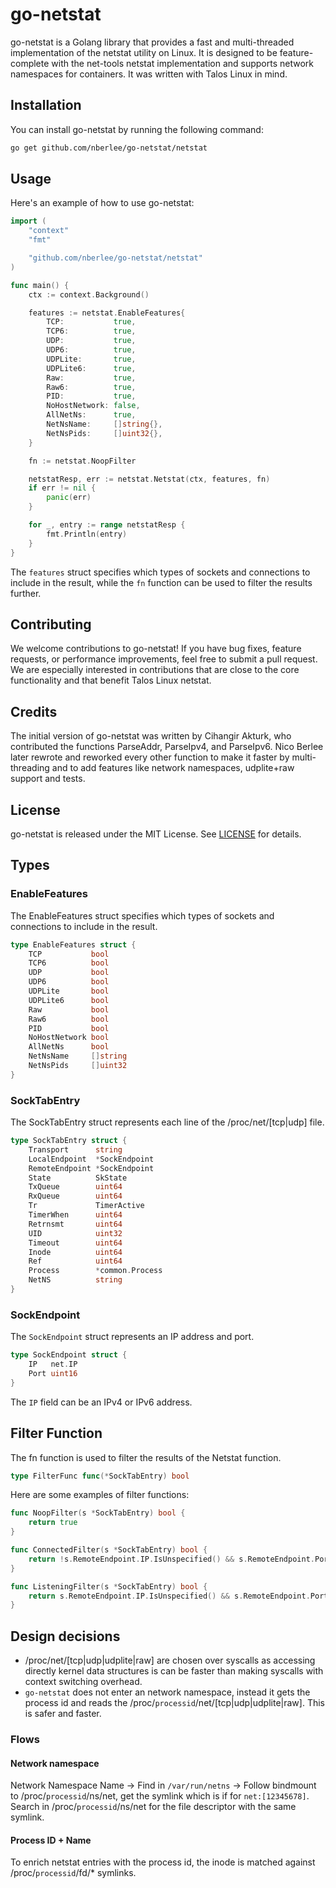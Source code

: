 # go-netstat
go-netstat is a Golang library that provides a fast and multi-threaded implementation of the netstat utility on Linux. It is designed to be feature-complete with the net-tools netstat implementation and supports network namespaces for containers. It was written with Talos Linux in mind.

## Installation
You can install go-netstat by running the following command:
```bash
go get github.com/nberlee/go-netstat/netstat
```

## Usage
Here's an example of how to use go-netstat:

```go
import (
    "context"
    "fmt"

    "github.com/nberlee/go-netstat/netstat"
)

func main() {
    ctx := context.Background()

    features := netstat.EnableFeatures{
        TCP:           true,
        TCP6:          true,
        UDP:           true,
        UDP6:          true,
        UDPLite:       true,
        UDPLite6:      true,
        Raw:           true,
        Raw6:          true,
        PID:           true,
        NoHostNetwork: false,
        AllNetNs:      true,
        NetNsName:     []string{},
        NetNsPids:     []uint32{},
    }

    fn := netstat.NoopFilter

    netstatResp, err := netstat.Netstat(ctx, features, fn)
    if err != nil {
        panic(err)
    }

    for _, entry := range netstatResp {
        fmt.Println(entry)
    }
}
```
The `features` struct specifies which types of sockets and connections to include in the result, while the `fn` function can be used to filter the results further.

## Contributing
We welcome contributions to go-netstat! If you have bug fixes, feature requests, or performance improvements, feel free to submit a pull request. We are especially interested in contributions that are close to the core functionality and that benefit Talos Linux netstat.

## Credits
The initial version of go-netstat was written by Cihangir Akturk, who contributed the functions ParseAddr, ParseIpv4, and ParseIpv6. Nico Berlee later rewrote and reworked every other function to make it faster by multi-threading and to add features like network namespaces, udplite+raw support and tests.

## License
go-netstat is released under the MIT License. See [LICENSE](https://github.com/nberlee/go-netstat/blob/main/LICENSE) for details.

## Types
### EnableFeatures
The EnableFeatures struct specifies which types of sockets and connections to include in the result.
```go
type EnableFeatures struct {
    TCP           bool
    TCP6          bool
    UDP           bool
    UDP6          bool
    UDPLite       bool
    UDPLite6      bool
    Raw           bool
    Raw6          bool
    PID           bool
    NoHostNetwork bool
    AllNetNs      bool
    NetNsName     []string
    NetNsPids     []uint32
}
```

### SockTabEntry
The SockTabEntry struct represents each line of the /proc/net/[tcp|udp] file.
```go
type SockTabEntry struct {
    Transport      string
    LocalEndpoint  *SockEndpoint
    RemoteEndpoint *SockEndpoint
    State          SkState
    TxQueue        uint64
    RxQueue        uint64
    Tr             TimerActive
    TimerWhen      uint64
    Retrnsmt       uint64
    UID            uint32
    Timeout        uint64
    Inode          uint64
    Ref            uint64
    Process        *common.Process
    NetNS          string
}
```

### SockEndpoint

The `SockEndpoint` struct represents an IP address and port.

```go
type SockEndpoint struct {
    IP   net.IP
    Port uint16
}
```
The `IP` field can be an IPv4 or IPv6 address.

## Filter Function
The fn function is used to filter the results of the Netstat function.
```go
type FilterFunc func(*SockTabEntry) bool
```

Here are some examples of filter functions:
```go
func NoopFilter(s *SockTabEntry) bool {
    return true
}

func ConnectedFilter(s *SockTabEntry) bool {
    return !s.RemoteEndpoint.IP.IsUnspecified() && s.RemoteEndpoint.Port != 0
}

func ListeningFilter(s *SockTabEntry) bool {
    return s.RemoteEndpoint.IP.IsUnspecified() && s.RemoteEndpoint.Port == 0
}
```

## Design decisions
* /proc/net/[tcp|udp|udplite|raw] are chosen over syscalls as accessing directly kernel data structures is can be faster than making syscalls with context switching overhead.
* `go-netstat` does not enter an network namespace, instead it gets the process id and reads the /proc/`processid`/net/[tcp|udp|udplite|raw]. This is safer and faster.

### Flows

#### Network namespace
Network Namespace Name -> Find in `/var/run/netns` -> Follow bindmount to /proc/`processid`/ns/net, get the symlink which is if for `net:[12345678]`. Search in /proc/`processid`/ns/net for the file descriptor with the same symlink.

#### Process ID + Name
To enrich netstat entries with the process id, the inode is matched against /proc/`processid`/fd/* symlinks.

